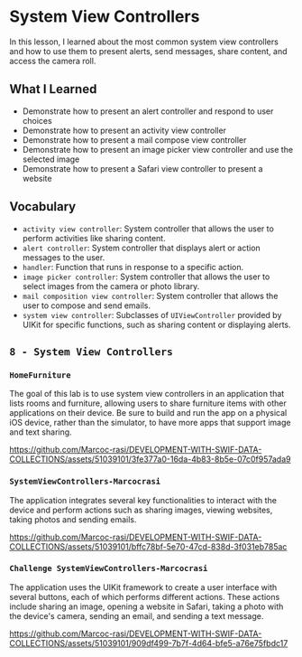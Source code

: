 # System View Controllers

In this lesson, I learned about the most common system view controllers and how to use them to present alerts, send messages, share content, and access the camera roll.

## What I Learned

- Demonstrate how to present an alert controller and respond to user choices
- Demonstrate how to present an activity view controller
- Demonstrate how to present a mail compose view controller
- Demonstrate how to present an image picker view controller and use the selected image
- Demonstrate how to present a Safari view controller to present a website

## Vocabulary
- `activity view controller`: System controller that allows the user to perform activities like sharing content.
- `alert controller`: System controller that displays alert or action messages to the user.
- `handler`: Function that runs in response to a specific action.
- `image picker controller`: System controller that allows the user to select images from the camera or photo library.
- `mail composition view controller`: System controller that allows the user to compose and send emails.
- `system view controller`: Subclasses of `UIViewController` provided by UIKit for specific functions, such as sharing content or displaying alerts.

## `8 - System View Controllers`

### `HomeFurniture`

The goal of this lab is to use system view controllers in an application that lists rooms and furniture, allowing users to share furniture items with other applications on their device. Be sure to build and run the app on a physical iOS device, rather than the simulator, to have more apps that support image and text sharing.

https://github.com/Marcoc-rasi/DEVELOPMENT-WITH-SWIF-DATA-COLLECTIONS/assets/51039101/3fe377a0-16da-4b83-8b5e-07c0f957ada9

### `SystemViewControllers-Marcocrasi`

The application integrates several key functionalities to interact with the device and perform actions such as sharing images, viewing websites, taking photos and sending emails.

https://github.com/Marcoc-rasi/DEVELOPMENT-WITH-SWIF-DATA-COLLECTIONS/assets/51039101/bffc78bf-5e70-47cd-838d-3f031eb785ac

### `Challenge SystemViewControllers-Marcocrasi`

The application uses the UIKit framework to create a user interface with several buttons, each of which performs different actions. These actions include sharing an image, opening a website in Safari, taking a photo with the device's camera, sending an email, and sending a text message.

https://github.com/Marcoc-rasi/DEVELOPMENT-WITH-SWIF-DATA-COLLECTIONS/assets/51039101/909df499-7b7f-4d64-bfe5-a76e75fbdc17

